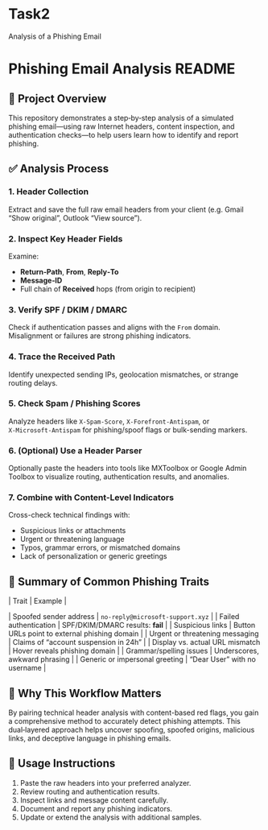 # Task2
Analysis of a Phishing Email
# Phishing Email Analysis README

## 🧪 Project Overview
This repository demonstrates a step‑by‑step analysis of a simulated phishing email—using raw Internet headers, content inspection, and authentication checks—to help users learn how to identify and report phishing.


## ✅ Analysis Process

### 1. Header Collection  
Extract and save the full raw email headers from your client (e.g. Gmail “Show original”, Outlook “View source”).

### 2. Inspect Key Header Fields  
Examine:
- **Return‑Path**, **From**, **Reply‑To**  
- **Message‑ID**  
- Full chain of **Received** hops (from origin to recipient)

### 3. Verify SPF / DKIM / DMARC  
Check if authentication passes and aligns with the `From` domain. Misalignment or failures are strong phishing indicators.

### 4. Trace the Received Path  
Identify unexpected sending IPs, geolocation mismatches, or strange routing delays.

### 5. Check Spam / Phishing Scores  
Analyze headers like `X‑Spam‑Score`, `X‑Forefront‑Antispam`, or `X‑Microsoft‑Antispam` for phishing/spoof flags or bulk-sending markers.

### 6. (Optional) Use a Header Parser  
Optionally paste the headers into tools like MXToolbox or Google Admin Toolbox to visualize routing, authentication results, and anomalies.

### 7. Combine with Content-Level Indicators  
Cross-check technical findings with:
- Suspicious links or attachments  
- Urgent or threatening language  
- Typos, grammar errors, or mismatched domains  
- Lack of personalization or generic greetings


## 🧩 Summary of Common Phishing Traits

| Trait                            | Example                                  |

| Spoofed sender address           | `no‑reply@microsoft‑support.xyz`         |
| Failed authentication            | SPF/DKIM/DMARC results: **fail**         |
| Suspicious links                 | Button URLs point to external phishing domain |
| Urgent or threatening messaging  | Claims of “account suspension in 24h”     |
| Display vs. actual URL mismatch  | Hover reveals phishing domain            |
| Grammar/spelling issues          | Underscores, awkward phrasing             |
| Generic or impersonal greeting   | “Dear User” with no username             |



## 🧭 Why This Workflow Matters
By pairing technical header analysis with content-based red flags, you gain a comprehensive method to accurately detect phishing attempts. This dual‑layered approach helps uncover spoofing, spoofed origins, malicious links, and deceptive language in phishing emails.


## 📄 Usage Instructions
1. Paste the raw headers into your preferred analyzer.
2. Review routing and authentication results.
3. Inspect links and message content carefully.
4. Document and report any phishing indicators.
5. Update or extend the analysis with additional samples.
